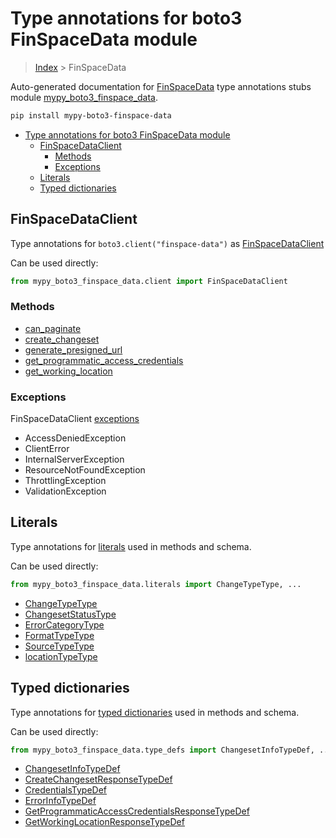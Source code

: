 # Type annotations for boto3 FinSpaceData module

> [Index](..) > FinSpaceData

Auto-generated documentation for
[FinSpaceData](https://boto3.amazonaws.com/v1/documentation/api/1.17.71/reference/services/finspace-data.html#FinSpaceData)
type annotations stubs module
[mypy_boto3_finspace_data](https://pypi.org/project/mypy-boto3-finspace-data/).

```bash
pip install mypy-boto3-finspace-data
```

- [Type annotations for boto3 FinSpaceData module](#type-annotations-for-boto3-finspacedata-module)
  - [FinSpaceDataClient](#finspacedataclient)
    - [Methods](#methods)
    - [Exceptions](#exceptions)
  - [Literals](#literals)
  - [Typed dictionaries](#typed-dictionaries)

## FinSpaceDataClient

Type annotations for `boto3.client("finspace-data")` as
[FinSpaceDataClient](./client.md)

Can be used directly:

```python
from mypy_boto3_finspace_data.client import FinSpaceDataClient
```

### Methods

- [can_paginate](./client.md#can_paginate)
- [create_changeset](./client.md#create_changeset)
- [generate_presigned_url](./client.md#generate_presigned_url)
- [get_programmatic_access_credentials](./client.md#get_programmatic_access_credentials)
- [get_working_location](./client.md#get_working_location)

### Exceptions

FinSpaceDataClient [exceptions](./client.md#exceptions)

- AccessDeniedException
- ClientError
- InternalServerException
- ResourceNotFoundException
- ThrottlingException
- ValidationException

## Literals

Type annotations for [literals](./literals.md) used in methods and schema.

Can be used directly:

```python
from mypy_boto3_finspace_data.literals import ChangeTypeType, ...
```

- [ChangeTypeType](./literals.md#changetypetype)
- [ChangesetStatusType](./literals.md#changesetstatustype)
- [ErrorCategoryType](./literals.md#errorcategorytype)
- [FormatTypeType](./literals.md#formattypetype)
- [SourceTypeType](./literals.md#sourcetypetype)
- [locationTypeType](./literals.md#locationtypetype)

## Typed dictionaries

Type annotations for [typed dictionaries](./type_defs.md) used in methods and
schema.

Can be used directly:

```python
from mypy_boto3_finspace_data.type_defs import ChangesetInfoTypeDef, ...
```

- [ChangesetInfoTypeDef](./type_defs.md#changesetinfotypedef)
- [CreateChangesetResponseTypeDef](./type_defs.md#createchangesetresponsetypedef)
- [CredentialsTypeDef](./type_defs.md#credentialstypedef)
- [ErrorInfoTypeDef](./type_defs.md#errorinfotypedef)
- [GetProgrammaticAccessCredentialsResponseTypeDef](./type_defs.md#getprogrammaticaccesscredentialsresponsetypedef)
- [GetWorkingLocationResponseTypeDef](./type_defs.md#getworkinglocationresponsetypedef)
